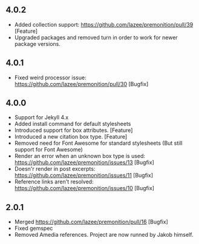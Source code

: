 ## 4.0.2

- Added collection support: https://github.com/lazee/premonition/pull/39 [Feature]
- Upgraded packages and removed turn in order to work for newer package versions.

## 4.0.1

- Fixed weird processor issue: https://github.com/lazee/premonition/pull/30 [Bugfix]

## 4.0.0

- Support for Jekyll 4.x
- Added install command for default stylesheets
- Introduced support for box attributes. [Feature]
- Introduced a new citation box type. [Feature]
- Removed need for Font Awesome for standard stylesheets (But still support for Font Awesome)
- Render an error when an unknown box type is used: https://github.com/lazee/premonition/issues/13 [Bugfix]
- Doesn'r render in post excerpts: https://github.com/lazee/premonition/issues/11 [Bugfix]
- Reference links aren't resolved: https://github.com/lazee/premonition/issues/10 [Bugfix]

## 2.0.1

- Merged https://github.com/lazee/premonition/pull/16 [Bugfix]
- Fixed gemspec
- Removed Amedia references. Project are now runned by Jakob himself.

